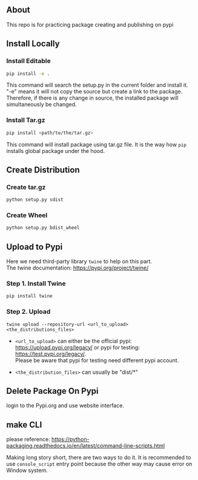 ## About 
This repo is for practicing package creating and publishing on pypi


## Install Locally 

### Install Editable 
``` bash
pip install -e . 
```
This command will search the setup.py in the current folder and install it. <br/>
"-e" means it will not copy the source but create a link to the package. Therefore, if there is any change in source, the installed package will simultaneously be changed.

### Install Tar.gz
```bash
pip install <path/to/the/tar.gz>
```
This command will install package using tar.gz file. It is the way how `pip` installs global package under the hood. 

## Create Distribution
### Create tar.gz 
``` bash
python setup.py sdist 
```
### Create Wheel
``` bash
python setup.py bdist_wheel 
```

## Upload to Pypi
Here we need third-party library `twine` to help on this part. <br/>
The twine documentation: https://pypi.org/project/twine/

### Step 1. Install Twine
``` bash
pip install twine
```
### Step 2. Upload 
```
twine upload --repository-url <url_to_upload> <the_distributions_files>
```
* `<url_to_upload>` can either be the official pypi: https://upload.pypi.org/legacy/ or pypi for testing: https://test.pypi.org/legacy/. <br/>
Please be aware that pypi for testing need different pypi account.

* `<the_distribution_files>` can usually be "dist/*" 

## Delete Package On Pypi
login to the Pypi.org and use website interface.

## make CLI 
please reference: https://python-packaging.readthedocs.io/en/latest/command-line-scripts.html

Making long story short, there are two ways to do it. It is recommended to use `console_script` entry point because the other way may cause error on Window system.
